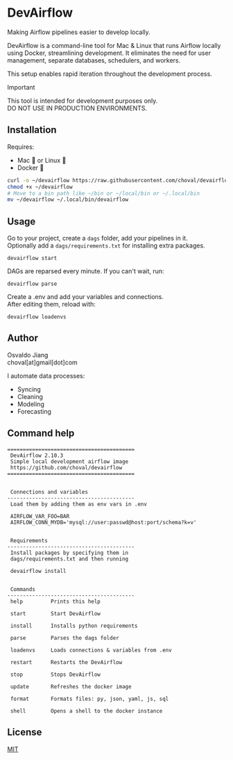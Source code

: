 # DevAirflow

Making Airflow pipelines easier to develop locally.

DevAirflow is a command-line tool for Mac & Linux that runs Airflow locally using Docker, streamlining development. It eliminates the need for user management, separate databases, schedulers, and workers.

This setup enables rapid iteration throughout the development process.

> [!IMPORTANT]  
> This tool is intended for development purposes only.  
> DO NOT USE IN PRODUCTION ENVIRONMENTS.

## Installation

Requires:

- Mac 🍎 or Linux 🐧
- Docker 🐳

```sh
curl -o ~/devairflow https://raw.githubusercontent.com/choval/devairflow/master/devairflow
chmod +x ~/devairflow
# Move to a bin path like ~/bin or ~/local/bin or ~/.local/bin
mv ~/devairflow ~/.local/bin/devairflow
```

## Usage


Go to your project, create a `dags` folder, add your pipelines in it.  
Optionally add a `dags/requirements.txt` for installing extra packages.

```
devairflow start
```

DAGs are reparsed every minute. If you can't wait, run:

```
devairflow parse
```

Create a .env and add your variables and connections.  
After editing them, reload with:

```
devairflow loadenvs
```

## Author

Osvaldo Jiang  
choval[at]gmail[dot]com

I automate data processes:

- Syncing
- Cleaning
- Modeling
- Forecasting


## Command help

```
=========================================
 DevAirflow 2.10.3
 Simple local development airflow image
 https://github.com/choval/devairflow
=========================================


 Connections and variables
-----------------------------------------
 Load them by adding them as env vars in .env

 AIRFLOW_VAR_FOO=BAR
 AIRFLOW_CONN_MYDB='mysql://user:passwd@host:port/schema?k=v'


 Requirements
-----------------------------------------
 Install packages by specifying them in
 dags/requirements.txt and then running

 devairflow install


 Commands
-----------------------------------------
 help         Prints this help

 start        Start DevAirflow

 install      Installs python requirements

 parse        Parses the dags folder

 loadenvs     Loads connections & variables from .env

 restart      Restarts the DevAirflow

 stop         Stops DevAirflow

 update       Refreshes the docker image

 format       Formats files: py, json, yaml, js, sql

 shell        Opens a shell to the docker instance
```

## License

[MIT](./LICENSE)

